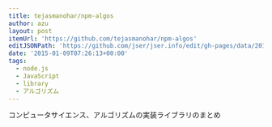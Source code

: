 ```yaml
---
title: tejasmanohar/npm-algos
author: azu
layout: post
itemUrl: 'https://github.com/tejasmanohar/npm-algos'
editJSONPath: 'https://github.com/jser/jser.info/edit/gh-pages/data/2015/01/index.json'
date: '2015-01-09T07:26:13+00:00'
tags:
  - node.js
  - JavaScript
  - library
  - アルゴリズム
---
```

コンピュータサイエンス、アルゴリズムの実装ライブラリのまとめ
